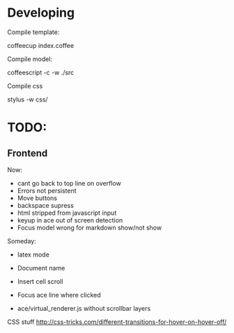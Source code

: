 
Developing
==========

Compile template: 
  
  coffeecup index.coffee

Compile model: 

  coffeescript -c -w ./src

Compile css
  
  stylus -w css/
  

TODO: 
=====

Frontend
--------

Now:

* cant go back to top line on overflow
* Errors not persistent
* Move buttons
* backspace supress
* html stripped from javascript input 
* keyup in ace out of screen detection
* Focus model wrong for markdown show/not show 

Someday: 
* latex mode
* Document name
* Insert cell scroll
* Focus ace line where clicked

* ace/virtual_renderer.js without scrollbar layers

CSS stuff http://css-tricks.com/different-transitions-for-hover-on-hover-off/

